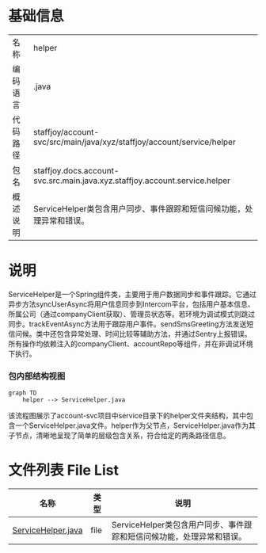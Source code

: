 # 基础信息

|      |      |
|------|------|
| 名称 | helper |
| 编码语言 | .java |
| 代码路径 | staffjoy/account-svc/src/main/java/xyz/staffjoy/account/service/helper |
| 包名 | staffjoy.docs.account-svc.src.main.java.xyz.staffjoy.account.service.helper |
| 概述说明 | ServiceHelper类包含用户同步、事件跟踪和短信问候功能，处理异常和错误。 |

# 说明

ServiceHelper是一个Spring组件类，主要用于用户数据同步和事件跟踪。它通过异步方法syncUserAsync将用户信息同步到Intercom平台，包括用户基本信息、所属公司（通过companyClient获取）、管理员状态等。若环境为调试模式则跳过同步。trackEventAsync方法用于跟踪用户事件。sendSmsGreeting方法发送短信问候。类中还包含异常处理、时间比较等辅助方法，并通过Sentry上报错误。所有操作均依赖注入的companyClient、accountRepo等组件，并在非调试环境下执行。


### 包内部结构视图

```mermaid
graph TD
    helper --> ServiceHelper.java
```

该流程图展示了account-svc项目中service目录下的helper文件夹结构，其中包含一个ServiceHelper.java文件。helper作为父节点，ServiceHelper.java作为其子节点，清晰地呈现了简单的层级包含关系，符合给定的两条路径信息。

# 文件列表 File List

| 名称   | 类型  | 说明 |
|-------|------|-------------|
| [ServiceHelper.java](ServiceHelper.md) | file | ServiceHelper类包含用户同步、事件跟踪和短信问候功能，处理异常和错误。 |



